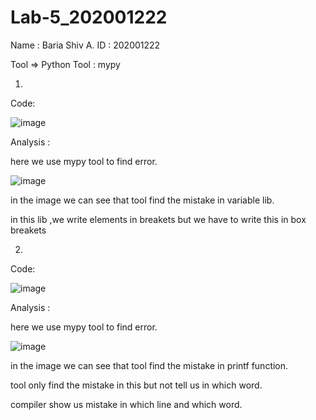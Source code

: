 # Lab-5_202001222

Name : Baria Shiv A.
ID : 202001222

Tool => Python Tool : mypy

1.

Code:

![image](https://user-images.githubusercontent.com/124240818/225583738-0144c500-8a59-4fb7-8fa6-afbe5301e0ac.png)

Analysis :

here we use mypy tool to find error.

![image](https://user-images.githubusercontent.com/124240818/225584197-45e5352f-74d0-47b4-8534-8e3f900583ff.png)

in the image we can see that tool find the mistake in variable lib.

in this lib ,we write elements in breakets but we have to write this in box breakets

2.

Code:

![image](https://user-images.githubusercontent.com/124240818/225586804-9d56db75-b25f-4b50-bce2-b7b893573707.png)

Analysis :


here we use mypy tool to find error.

![image](https://user-images.githubusercontent.com/124240818/225587145-9a9a3675-ea9f-4af3-b497-2fbbfea6b22a.png)

in the image we can see that tool find the mistake in printf function.

tool only find the mistake in this but not tell us in which word.

compiler show us mistake in which line and which word.


